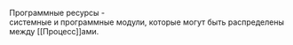 Программные ресурсы - системные и программные модули, которые могут быть распределены между [[Процесс]]ами.
